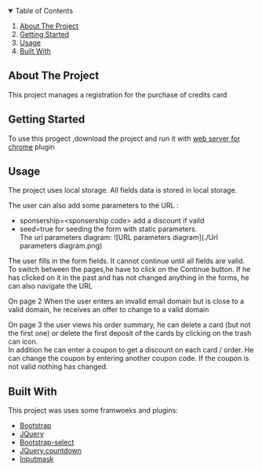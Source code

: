 <details open="open">
  <summary>Table of Contents</summary>
  <ol>
    <li>
      <a href="#about-the-project">About The Project</a> 
    </li>
    <li>
      <a href="#getting-started">Getting Started</a>
    </li>
    <li><a href="#usage">Usage</a></li>
    <li><a href="#built-with">Built With</a></li>
  </ol>
</details>



<!-- ABOUT THE PROJECT -->
## About The Project
This project manages a registration for the purchase of credits card


<!-- GETTING STARTED -->
## Getting Started

To use this progect ,download the project and run it with [web server for chrome](https://chrome.google.com/webstore/detail/web-server-for-chrome/ofhbbkphhbklhfoeikjpcbhemlocgigb/related) plugin



<!-- USAGE EXAMPLES -->
## Usage
<p>
The project uses local storage. All fields data is stored in local storage.
<div> The user can also add some parameters to the URL :</div>
<ul>

 <li>sponsership=&lt;sponsership code&gt; add a discount if vaild</li>  
  <li> seed=true for seeding the form with static parameters.</li> 
 The url parameters diagram:
 ![URL parameters diagram](./Url parameters diagram.png)
</ul>

The user fills in the form fields. It cannot continue until all fields are valid.</br>
To switch between the pages,he have to click on the Continue button. If he has clicked on it in the past and has not changed anything in the forms, he can also navigate the URL

On page 2 When the user enters an invalid email domain but is close to a valid domain, he receives an offer to change to a valid domain

On page 3 the user views his order summary, he can delete a card (but not the first one) or delete the first deposit of the cards by clicking on the trash can icon.</br>
In addition he can enter a coupon to get a discount on each card / order. He can change the coupon by entering another coupon code. If the coupon is not valid nothing has changed.
</p>




## Built With

This project was uses some framwoeks and plugins:
* [Bootstrap](https://getbootstrap.com)
* [JQuery](https://jquery.com)
* [Bootstrap-select](https://developer.snapappointments.com/bootstrap-select/)
* [JQuery.countdown](https://hilios.github.io/jQuery.countdown/)
* [Inputmask](https://github.com/RobinHerbots/Inputmask)




